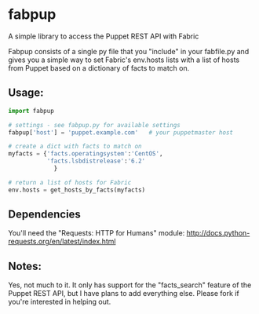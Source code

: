 fabpup
======

A simple library to access the Puppet REST API with Fabric

Fabpup consists of a single py file that you "include" in your fabfile.py and gives you a simple way to set Fabric's
env.hosts lists with a list of hosts from Puppet based on a dictionary of facts to match on.    

Usage:
------

```python
import fabpup

# settings - see fabpup.py for available settings
fabpup['host'] = 'puppet.example.com'   # your puppetmaster host

# create a dict with facts to match on
myfacts = {'facts.operatingsystem':'CentOS',
           'facts.lsbdistrelease':'6.2'
	         }

# return a list of hosts for Fabric
env.hosts = get_hosts_by_facts(myfacts)
```

Dependencies
------------

You'll need the "Requests: HTTP for Humans" module:  http://docs.python-requests.org/en/latest/index.html

Notes:
------

Yes, not much to it.  It only has support for the "facts_search" feature of the Puppet REST API, but I have plans
to add everything else.  Please fork if you're interested in helping out.